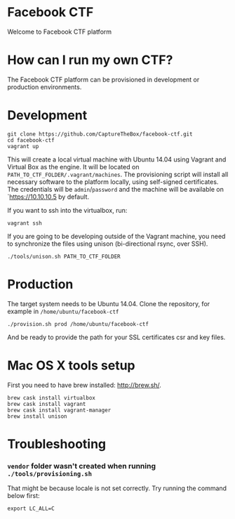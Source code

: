 # Facebook CTF

Welcome to Facebook CTF platform

# How can I run my own CTF?

The Facebook CTF platform can be provisioned in development or production environments.

# Development

```
git clone https://github.com/CaptureTheBox/facebook-ctf.git
cd facebook-ctf
vagrant up
```

This will create a local virtual machine with Ubuntu 14.04 using Vagrant and Virtual Box as the engine.
It will be located on `PATH_TO_CTF_FOLDER/.vagrant/machines`.
The provisioning script will install all necessary software to the platform locally, using self-signed certificates.
The credentials will be `admin`/`password` and the machine will be available on `https://10.10.10.5 by default.

If you want to ssh into the virtualbox, run:
```
vagrant ssh
```

If you are going to be developing outside of the Vagrant machine, you need to synchronize the files using unison (bi-directional rsync, over SSH).

```
./tools/unison.sh PATH_TO_CTF_FOLDER
```

# Production

The target system needs to be Ubuntu 14.04. Clone the repository, for example in `/home/ubuntu/facebook-ctf`

`./provision.sh prod /home/ubuntu/facebook-ctf`

And be ready to provide the path for your SSL certificates csr and key files.

# Mac OS X tools setup

First you need to have brew installed: http://brew.sh/.

```
brew cask install virtualbox
brew cask install vagrant
brew cask install vagrant-manager
brew install unison

```

# Troubleshooting

### `vendor` folder wasn't created when running `./tools/provisioning.sh`

That might be because locale is not set correctly. Try running the command below first:
```
export LC_ALL=C
```
